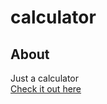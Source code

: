 # calculator

## About
Just a calculator
<br>
[Check it out here](https://rafa1510.github.io/calculator/)